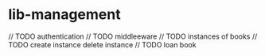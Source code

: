 # lib-management

// TODO authentication
// TODO middleeware
// TODO instances of books
// TODO create instance delete instance
// TODO loan book